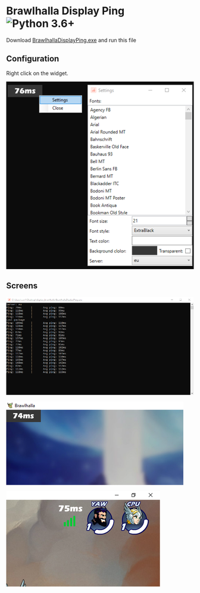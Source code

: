# Brawlhalla Display Ping ![Python 3.6+](https://img.shields.io/badge/python-3.6+-blue.svg)

Download [BrawlhallaDisplayPing.exe](https://github.com/Farbigoz/BrawlhallaDisplayPing/releases/tag/1.0release) and run this file  

## Configuration

Right click on the widget.

![Config](https://github.com/Farbigoz/BrawlhallaDisplayPing/blob/main/images/config.png)  
  
## Screens

![Console](https://github.com/Farbigoz/BrawlhallaDisplayPing/blob/main/images/console.png)  

![App 1](https://github.com/Farbigoz/BrawlhallaDisplayPing/blob/main/images/window1.png)  
  
![App 2](https://github.com/Farbigoz/BrawlhallaDisplayPing/blob/main/images/window2.png)

